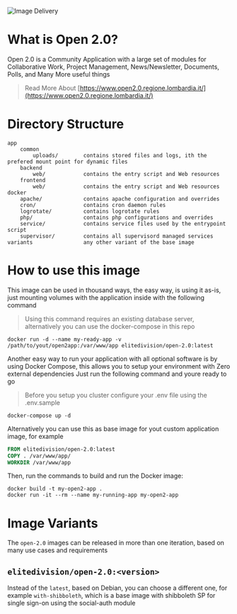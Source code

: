 ![Image Delivery](https://github.com/elitedivision/docker-open-2.0/actions/workflows/docker-image.yml/badge.svg)
# What is Open 2.0?

Open 2.0 is a Community Application with a large set of modules for Collaborative Work, Project Management, News/Newsletter, Documents, Polls, and Many More useful things

> Read More About [https://www.open2.0.regione.lombardia.it/](https://www.open2.0.regione.lombardia.it/)

# Directory Structure

```
app
    common
        uploads/        contains stored files and logs, ith the prefered mount point for dynamic files
    backend
        web/            contains the entry script and Web resources
    frontend
        web/            contains the entry script and Web resources
docker
    apache/             contains apache configuration and overrides
    cron/               contains cron daemon rules
    logrotate/          contains logrotate rules
    php/                contains php configurations and overrides
    service/            contains service files used by the entrypoint script
    supervisor/         contains all supervisord managed services
variants                any other variant of the base image
```

# How to use this image

This image can be used in thousand ways, the easy way, is using it as-is, just mounting volumes with the application inside with the following command

> Using this command requires an existing database server, alternatively you can use the docker-compose in this repo

```console
docker run -d --name my-ready-app -v /path/to/yout/open2app:/var/www/app elitedivision/open-2.0:latest
```

Another easy way to run your application with all optional software is by using Docker Compose, this allows you to setup your environment with Zero external dependencies
Just run the following command and youre ready to go

> Before you setup you cluster configure your .env file using the .env.sample

```console
docker-compose up -d
```

Alternatively you can use this as base image for yout custom application image, for example

```dockerfile
FROM elitedivision/open-2.0:latest
COPY . /var/www/app/
WORKDIR /var/www/app
```

Then, run the commands to build and run the Docker image:

```console
docker build -t my-open2-app .
docker run -it --rm --name my-running-app my-open2-app
```

# Image Variants

The `open-2.0` images can be released in more than one iteration, based on many use cases and requirements

## `elitedivision/open-2.0:<version>`

Instead of the `latest`, based on Debian, you can choose a different one, for example `with-shibboleth`, which is a base image with shibboleth SP for single sign-on using the social-auth module